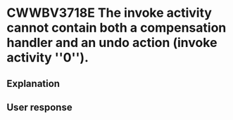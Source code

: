 # CWWBV3718E The invoke activity cannot contain both a compensation handler and an undo action (invoke activity ''0'').

## Explanation

## User response